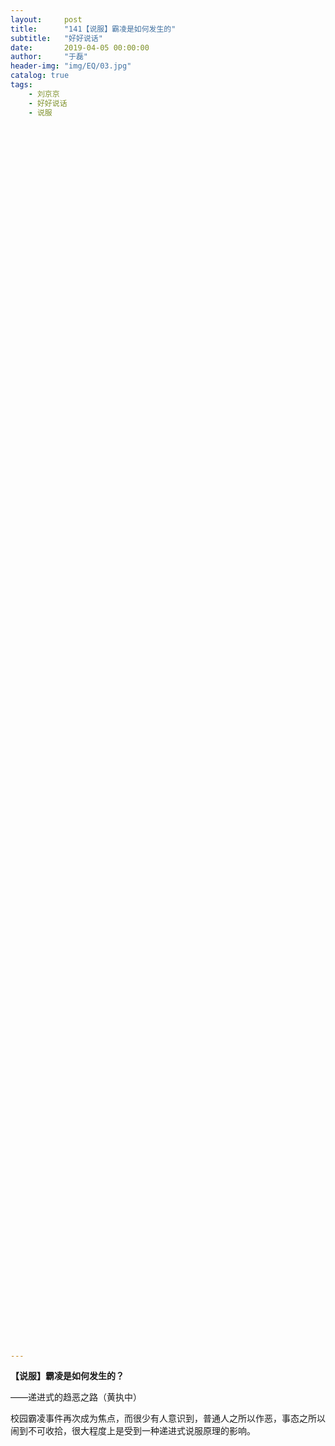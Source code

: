 ```yaml
---
layout:     post
title:      "141【说服】霸凌是如何发生的"
subtitle:   "好好说话"
date:       2019-04-05 00:00:00
author:     "于磊"
header-img: "img/EQ/03.jpg"
catalog: true
tags:
    - 刘京京
    - 好好说话
    - 说服













































































































































---
```


**【说服】霸凌是如何发生的？**

——递进式的趋恶之路（黄执中）

 

校园霸凌事件再次成为焦点，而很少有人意识到，普通人之所以作恶，事态之所以闹到不可收拾，很大程度上是受到一种递进式说服原理的影响。